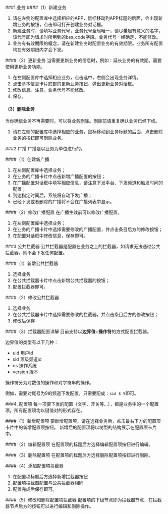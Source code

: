 ###1.业务
####（1）新建业务

1. 请在左侧的配置库中选择相应的APP，鼠标移动到APP标题的后面，会出现新增业务的按钮，点击即可打开创建业务对话框。
2. 新建业务时，请填写业务代号，业务代号全局唯一，请尽量起有意义的名字，该代号即为请求时所用到的bss_code字段。业务代号一经确定，不能修改。
3. 业务有有效期限的概念，请在新建业务时配置业务的有效期限。业务所有配置均在有效期限内才会下发。

####（2）更新业务
当需要更新业务的信息时，例如：延长业务的有效期。需要使用更新业务功能。

1. 在左侧配置库中选择相应业务，点击选中，右侧会出现业务详情。
2. 点击基本信息卡片底部的更新业务按钮，弹出更新业务对话框。
3. 修改信息。注意，业务代号不能修改。
4. 保存。

#### （3）删除业务
当你确信业务不再需要时，可以将业务删除。删除前请重复确认业务已经下线。

1. 请在左侧的配置库中选择相应的业务，鼠标移动到业务标题的后面，点击删除业务的按钮即可删除业务。

###2.广播
广播是以业务为单位进行的。

####（1）创建新广播

1. 在左侧配置库中选择业务；
2. 在业务的广播卡片中点击新增广播配置的按钮；
3. 在广播配置对话框中填写相应信息，请注意下发平台、下发频道和触发时间的配置；
4. 到达指定时间后，系统将自动下发广播；
5. 已经下发或者删除的广播将不会在广播列表中显示。

####（2）修改广播配置
在广播生效前可以修改广播配置。

1. 在左侧配置库中选择业务；
2. 在业务的广播卡片中选择需要修改的广播配置，并点击条目后方的修改按钮；
3. 在配置对话框中修改信息，保存即可。

###3.公共拦截器
公共拦截器是配置在业务之上的拦截器，如请求无法通过公共拦截器，则不会下发任何配置。

####（1）新增公共拦截器

1. 选择业务
2. 在公共拦截器卡片中点击新增公共拦截器的按钮；
3. 配置拦截器即可。

####（2）修改公共拦截器

1. 选择业务
2. 在公共拦截器卡片中选择需要修改的拦截器，并点击条目后方的修改按钮；
3. 修改后保存

####（3）拦截器配置详解
目前支持以**边界值**+**操作符**的方式配置拦截器。

边界值的类型有以下几种：

- uid 用户id
- sid 顶级频道id
- os 操作系统
- version 版本

操作符分为对数值的操作和对字符串的操作。

例如，需要对尾号为9的频道下发配置，只需要配成：`sid $ 9`即可。

###4. 配置项
每一项要下发的配置（文字、开关等...），都是业务中的一个配置项。所有配置项均以键值对的形式存在。

####（1）新增配置项
要新增配置项，请在选择业务后，点击最右下方的配置项卡片中的新增配置项按钮。
新增后的配置项将以树型的结构展示在配置项卡片中。

####（2）编辑配置项
在配置项的标题后方选择编辑配置项按钮进行编辑。

####（3）删除配置项
在配置项的标题后方选择删除配置项按钮进行删除。

####（4）添加配置项拦截器

1. 在配置项标题后方选择新增拦截器按钮
2. 配置项拦截器配置与公共拦截器相同
3. 配置完成后保存即可。

####（5）修改和删除配置项拦截器
配置项的下级节点即为拦截器节点，在拦截器节点后方的按钮可以进行编辑和删除操作。